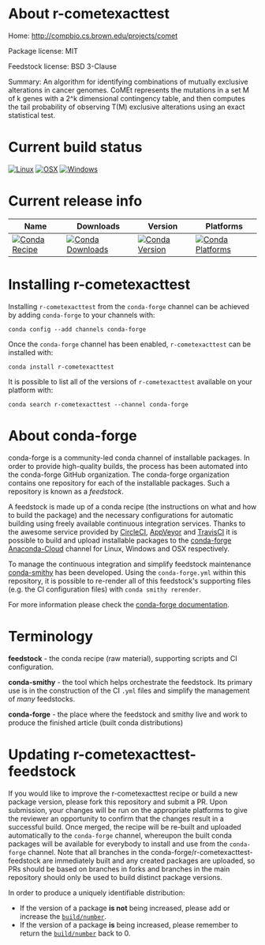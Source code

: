 About r-cometexacttest
======================

Home: http://compbio.cs.brown.edu/projects/comet

Package license: MIT

Feedstock license: BSD 3-Clause

Summary: An algorithm for identifying combinations of mutually exclusive alterations in cancer genomes. CoMEt represents the mutations in a set M of k genes with a 2^k dimensional contingency table, and then computes the tail probability of observing T(M) exclusive alterations using an exact statistical test.



Current build status
====================

[![Linux](https://img.shields.io/circleci/project/github/conda-forge/r-cometexacttest-feedstock/master.svg?label=Linux)](https://circleci.com/gh/conda-forge/r-cometexacttest-feedstock)
[![OSX](https://img.shields.io/travis/conda-forge/r-cometexacttest-feedstock/master.svg?label=macOS)](https://travis-ci.org/conda-forge/r-cometexacttest-feedstock)
[![Windows](https://img.shields.io/appveyor/ci/conda-forge/r-cometexacttest-feedstock/master.svg?label=Windows)](https://ci.appveyor.com/project/conda-forge/r-cometexacttest-feedstock/branch/master)

Current release info
====================

| Name | Downloads | Version | Platforms |
| --- | --- | --- | --- |
| [![Conda Recipe](https://img.shields.io/badge/recipe-r--cometexacttest-green.svg)](https://anaconda.org/conda-forge/r-cometexacttest) | [![Conda Downloads](https://img.shields.io/conda/dn/conda-forge/r-cometexacttest.svg)](https://anaconda.org/conda-forge/r-cometexacttest) | [![Conda Version](https://img.shields.io/conda/vn/conda-forge/r-cometexacttest.svg)](https://anaconda.org/conda-forge/r-cometexacttest) | [![Conda Platforms](https://img.shields.io/conda/pn/conda-forge/r-cometexacttest.svg)](https://anaconda.org/conda-forge/r-cometexacttest) |

Installing r-cometexacttest
===========================

Installing `r-cometexacttest` from the `conda-forge` channel can be achieved by adding `conda-forge` to your channels with:

```
conda config --add channels conda-forge
```

Once the `conda-forge` channel has been enabled, `r-cometexacttest` can be installed with:

```
conda install r-cometexacttest
```

It is possible to list all of the versions of `r-cometexacttest` available on your platform with:

```
conda search r-cometexacttest --channel conda-forge
```


About conda-forge
=================

conda-forge is a community-led conda channel of installable packages.
In order to provide high-quality builds, the process has been automated into the
conda-forge GitHub organization. The conda-forge organization contains one repository
for each of the installable packages. Such a repository is known as a *feedstock*.

A feedstock is made up of a conda recipe (the instructions on what and how to build
the package) and the necessary configurations for automatic building using freely
available continuous integration services. Thanks to the awesome service provided by
[CircleCI](https://circleci.com/), [AppVeyor](https://www.appveyor.com/)
and [TravisCI](https://travis-ci.org/) it is possible to build and upload installable
packages to the [conda-forge](https://anaconda.org/conda-forge)
[Anaconda-Cloud](https://anaconda.org/) channel for Linux, Windows and OSX respectively.

To manage the continuous integration and simplify feedstock maintenance
[conda-smithy](https://github.com/conda-forge/conda-smithy) has been developed.
Using the ``conda-forge.yml`` within this repository, it is possible to re-render all of
this feedstock's supporting files (e.g. the CI configuration files) with ``conda smithy rerender``.

For more information please check the [conda-forge documentation](https://conda-forge.org/docs/).

Terminology
===========

**feedstock** - the conda recipe (raw material), supporting scripts and CI configuration.

**conda-smithy** - the tool which helps orchestrate the feedstock.
                   Its primary use is in the construction of the CI ``.yml`` files
                   and simplify the management of *many* feedstocks.

**conda-forge** - the place where the feedstock and smithy live and work to
                  produce the finished article (built conda distributions)


Updating r-cometexacttest-feedstock
===================================

If you would like to improve the r-cometexacttest recipe or build a new
package version, please fork this repository and submit a PR. Upon submission,
your changes will be run on the appropriate platforms to give the reviewer an
opportunity to confirm that the changes result in a successful build. Once
merged, the recipe will be re-built and uploaded automatically to the
`conda-forge` channel, whereupon the built conda packages will be available for
everybody to install and use from the `conda-forge` channel.
Note that all branches in the conda-forge/r-cometexacttest-feedstock are
immediately built and any created packages are uploaded, so PRs should be based
on branches in forks and branches in the main repository should only be used to
build distinct package versions.

In order to produce a uniquely identifiable distribution:
 * If the version of a package **is not** being increased, please add or increase
   the [``build/number``](https://conda.io/docs/user-guide/tasks/build-packages/define-metadata.html#build-number-and-string).
 * If the version of a package **is** being increased, please remember to return
   the [``build/number``](https://conda.io/docs/user-guide/tasks/build-packages/define-metadata.html#build-number-and-string)
   back to 0.
